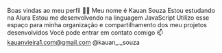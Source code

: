 Boas vindas ao meu perfil 💙💙
Meu nome é Kauan Souza
Estou estudando na Alura
Estou me desenvolvendo na linguagem JavaScript
Utilizo esse espaço para minha organização e compartilhamento dos meu projetos desenvolvidos
Você pode entrar em contato comigo 📫
kauanvieira1.com@gmail.com
@kauan_._souza
